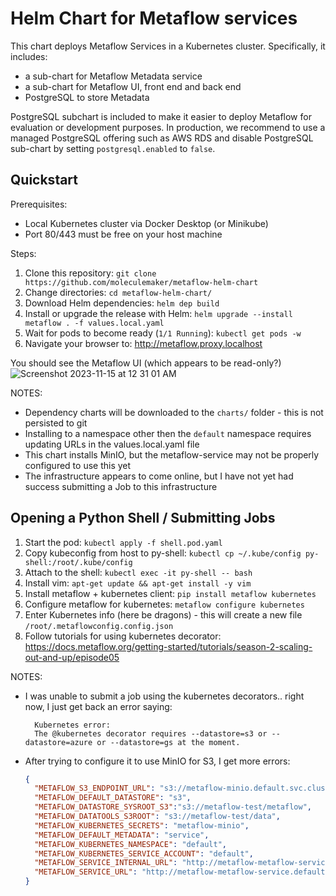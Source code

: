 # Helm Chart for Metaflow services

This chart deploys Metaflow Services in a Kubernetes cluster. Specifically, it includes:

* a sub-chart for Metaflow Metadata service
* a sub-chart for Metaflow UI, front end and back end
* PostgreSQL to store Metadata

PostgreSQL subchart is included to make it easier to deploy Metaflow for evaluation or development purposes. In production, we recommend to use a managed PostgreSQL offering such as AWS RDS and disable PostgreSQL sub-chart by setting `postgresql.enabled` to `false`.

## Quickstart

Prerequisites:

* Local Kubernetes cluster via Docker Desktop (or Minikube)
* Port 80/443 must be free on your host machine

Steps:

1. Clone this repository: `git clone https://github.com/moleculemaker/metaflow-helm-chart`
2. Change directories: `cd metaflow-helm-chart/`
3. Download Helm dependencies: `helm dep build`
4. Install or upgrade the release with Helm: `helm upgrade --install metaflow . -f values.local.yaml`
5. Wait for pods to become ready (`1/1 Running`): `kubectl get pods -w`
6. Navigate your browser to: http://metaflow.proxy.localhost


You should see the Metaflow UI (which appears to be read-only?)
![Screenshot 2023-11-15 at 12 31 01 AM](https://github.com/moleculemaker/metaflow-helm-chart/assets/1413653/0ed412fb-1958-4a39-a018-3aabb71d138e)


NOTES:

* Dependency charts will be downloaded to the `charts/` folder - this is not persisted to git
* Installing to a namespace other then the `default` namespace requires updating URLs in the values.local.yaml file
* This chart installs MinIO, but the metaflow-service may not be properly configured to use this yet
* The infrastructure appears to come online, but I have not yet had success submitting a Job to this infrastructure

## Opening a Python Shell / Submitting Jobs

1. Start the pod: `kubectl apply -f shell.pod.yaml`
2. Copy kubeconfig from host to py-shell: `kubectl cp ~/.kube/config py-shell:/root/.kube/config`
3. Attach to the shell: `kubectl exec -it py-shell -- bash`
4. Install vim: `apt-get update && apt-get install -y vim`
5. Install metaflow + kubernetes client: `pip install metaflow kubernetes`
6. Configure metaflow for kubernetes: `metaflow configure kubernetes`
7. Enter Kubernetes info (here be dragons) - this will create a new file `/root/.metaflowconfig.config.json`
8. Follow tutorials for using kubernetes decorator: https://docs.metaflow.org/getting-started/tutorials/season-2-scaling-out-and-up/episode05


NOTES:

* I was unable to submit a job using the kubernetes decorators.. right now, I just get back an error saying:
  ```
    Kubernetes error:
    The @kubernetes decorator requires --datastore=s3 or --datastore=azure or --datastore=gs at the moment.
  ```
* After trying to configure it to use MinIO for S3, I get more errors:
  ```json
  {
    "METAFLOW_S3_ENDPOINT_URL": "s3://metaflow-minio.default.svc.cluster.local:9000/",
    "METAFLOW_DEFAULT_DATASTORE": "s3",
    "METAFLOW_DATASTORE_SYSROOT_S3":"s3://metaflow-test/metaflow",
    "METAFLOW_DATATOOLS_S3ROOT": "s3://metaflow-test/data",
    "METAFLOW_KUBERNETES_SECRETS": "metaflow-minio",
    "METAFLOW_DEFAULT_METADATA": "service",
    "METAFLOW_KUBERNETES_NAMESPACE": "default",
    "METAFLOW_KUBERNETES_SERVICE_ACCOUNT": "default",
    "METAFLOW_SERVICE_INTERNAL_URL": "http://metaflow-metaflow-service.default.svc.cluster.local:8080",
    "METAFLOW_SERVICE_URL": "http://metaflow-metaflow-service.default.svc.cluster.local"
  }
  ```

